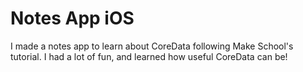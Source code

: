 # Notes App iOS
I made a notes app to learn about CoreData following Make School's tutorial. I had a lot of fun, and learned how useful CoreData can be!
